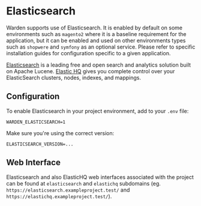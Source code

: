 # Elasticsearch

Warden supports use of Elasticsearch. It is enabled by default on some environments such as `magento2` where it is a baseline requirement for the application, but it can be enabled and used on other environments types such as `shopwere` and `symfony` as an optional service. Please refer to specific installation guides for configuration specific to a given application.

[Elasticsearch](https://www.elastic.co/) is a leading free and open search and analytics solution built on Apache Lucene.
[Elastic HQ](https://www.elastichq.org/) gives you complete control over your ElasticSearch clusters, nodes, indexes, and mappings.

## Configuration

To enable Elasticsearch in your project environment, add to your `.env` file:

```
WARDEN_ELASTICSEARCH=1
```

Make sure you're using the correct version:

```
ELASTICSEARCH_VERSION=...
```

## Web Interface

Elasticsearch and also ElasticHQ web interfaces associated with the project can be found at `elasticsearch` and `elastichq` subdomains (eg. `https://elasticsearch.exampleproject.test/` and `https://elastichq.exampleproject.test/`).
